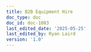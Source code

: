 ```yaml
---
title: B2B Equipment Hire
doc_type: doc
doc_id: doc-1083
last_edited_date: '2025-05-25'
last_edited_by: Ryan Laird
version: '1.0'
---
```



